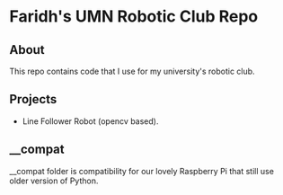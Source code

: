 # Faridh's UMN Robotic Club Repo

## About
This repo contains code that I use for my university's robotic club.

## Projects
- Line Follower Robot (opencv based).

## __compat
__compat folder is compatibility for our lovely Raspberry Pi that still use older version of Python.